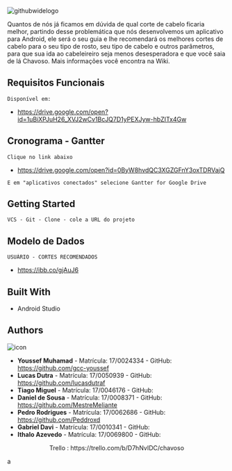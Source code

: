 ![githubwidelogo](https://user-images.githubusercontent.com/29265857/31590467-82227808-b1ef-11e7-9bd8-d3202c8937b8.jpg)


Quantos de nós já ficamos em dúvida de qual corte de cabelo ficaria melhor, partindo desse problemática que nós desenvolvemos um aplicativo para Android, ele será o seu guia e lhe recomendará os melhores cortes de cabelo para o seu tipo de rosto, seu tipo de cabelo e outros parâmetros, para que sua ida ao cabeleireiro seja menos desesperadora e que você saia de lá Chavoso. Mais informações você encontra na Wiki.
## Requisitos Funcionais 

```
Disponível em:
```
* https://drive.google.com/open?id=1uBiXPJuH26_XVJ2wCv1BcJQ7D1yPEXJyw-hbZITx4Gw


## Cronograma - Gantter

```
Clique no link abaixo
```
* https://drive.google.com/open?id=0ByW8hvdQC3XGZGFnY3oxTDRVajQ

```
E em "aplicativos conectados" selecione Gantter for Google Drive
```

## Getting Started

```
VCS - Git - Clone - cole a URL do projeto
```

## Modelo de Dados

```
USUÁRIO - CORTES RECOMENDADOS
```
* https://ibb.co/gjAuJ6

## Built With

* Android Studio

## Authors

![icon](https://user-images.githubusercontent.com/29265857/31325012-d9e39c4a-ac8e-11e7-9f75-5bcfcf7141ff.png)


 * **Youssef Muhamad** - Matrícula: 17/0024334 - GitHub: https://github.com/gcc-youssef
 * **Lucas Dutra** - Matrícula: 17/0050939 - GitHub: https://github.com/lucasdutraf
 * **Tiago Miguel** - Matrícula: 17/0046176 - GitHub: 
 * **Daniel de Sousa** - Matrícula: 17/0008371 - GitHub: https://github.com/MestreMeliante
 * **Pedro Rodrigues** - Matrícula: 17/0062686 - GitHub: https://github.com/Peddroxd
 * **Gabriel Davi** - Matrícula: 17/0010341 - GitHub: 
 * **Ithalo Azevedo** - Matrícula: 17/0069800 - GitHub: 
 
 <p align="center">
  Trello : https://trello.com/b/D7hNvIDC/chavoso
</p>

a
  




